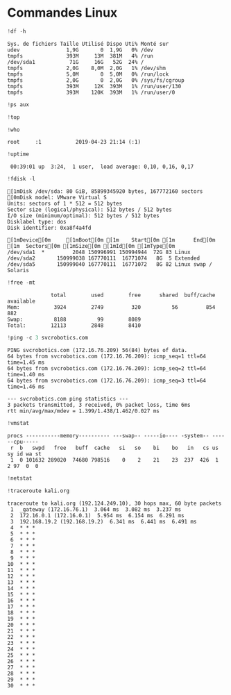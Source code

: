 
# Commandes Linux




```python
!df -h
```

    Sys. de fichiers Taille Utilisé Dispo Uti% Monté sur
    udev               1,9G       0  1,9G   0% /dev
    tmpfs              393M     13M  381M   4% /run
    /dev/sda1           71G     16G   52G  24% /
    tmpfs              2,0G    8,0M  2,0G   1% /dev/shm
    tmpfs              5,0M       0  5,0M   0% /run/lock
    tmpfs              2,0G       0  2,0G   0% /sys/fs/cgroup
    tmpfs              393M     12K  393M   1% /run/user/130
    tmpfs              393M    120K  393M   1% /run/user/0



```python
!ps aux
```


```python
!top
```


```python
!who
```

    root     :1           2019-04-23 21:14 (:1)



```python
!uptime
```

     00:39:01 up  3:24,  1 user,  load average: 0,10, 0,16, 0,17



```python
!fdisk -l
```

    [1mDisk /dev/sda: 80 GiB, 85899345920 bytes, 167772160 sectors
    [0mDisk model: VMware Virtual S
    Units: sectors of 1 * 512 = 512 bytes
    Sector size (logical/physical): 512 bytes / 512 bytes
    I/O size (minimum/optimal): 512 bytes / 512 bytes
    Disklabel type: dos
    Disk identifier: 0xa8f4a4fd
    
    [1mDevice[0m     [1mBoot[0m [1m    Start[0m [1m      End[0m [1m  Sectors[0m [1mSize[0m [1mId[0m [1mType[0m
    /dev/sda1  *         2048 150996991 150994944  72G 83 Linux
    /dev/sda2       150999038 167770111  16771074   8G  5 Extended
    /dev/sda5       150999040 167770111  16771072   8G 82 Linux swap / Solaris



```python
!free -mt
```

                  total        used        free      shared  buff/cache   available
    Mem:           3924        2749         320          56         854         882
    Swap:          8188          99        8089
    Total:        12113        2848        8410



```python
!ping -c 3 svcrobotics.com
```

    PING svcrobotics.com (172.16.76.209) 56(84) bytes of data.
    64 bytes from svcrobotics.com (172.16.76.209): icmp_seq=1 ttl=64 time=1.45 ms
    64 bytes from svcrobotics.com (172.16.76.209): icmp_seq=2 ttl=64 time=1.40 ms
    64 bytes from svcrobotics.com (172.16.76.209): icmp_seq=3 ttl=64 time=1.46 ms
    
    --- svcrobotics.com ping statistics ---
    3 packets transmitted, 3 received, 0% packet loss, time 6ms
    rtt min/avg/max/mdev = 1.399/1.438/1.462/0.027 ms



```python
!vmstat
```

    procs -----------memory---------- ---swap-- -----io---- -system-- ------cpu-----
     r  b   swpd   free   buff  cache   si   so    bi    bo   in   cs us sy id wa st
     1  0 101632 289020  74680 798516    0    2    21    23  237  426  1  2 97  0  0



```python
!netstat
```


```python
!traceroute kali.org
```

    traceroute to kali.org (192.124.249.10), 30 hops max, 60 byte packets
     1  _gateway (172.16.76.1)  3.064 ms  3.082 ms  3.237 ms
     2  172.16.0.1 (172.16.0.1)  5.954 ms  6.154 ms  6.291 ms
     3  192.168.19.2 (192.168.19.2)  6.341 ms  6.441 ms  6.491 ms
     4  * * *
     5  * * *
     6  * * *
     7  * * *
     8  * * *
     9  * * *
    10  * * *
    11  * * *
    12  * * *
    13  * * *
    14  * * *
    15  * * *
    16  * * *
    17  * * *
    18  * * *
    19  * * *
    20  * * *
    21  * * *
    22  * * *
    23  * * *
    24  * * *
    25  * * *
    26  * * *
    27  * * *
    28  * * *
    29  * * *
    30  * * *



```python

```
